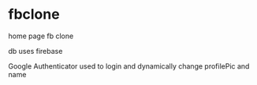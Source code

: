 # fbclone
home page fb clone

db uses firebase 

Google Authenticator used to login and dynamically change profilePic and name
